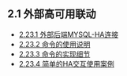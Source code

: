 ## 2.1 外部高可用联动
* [2.23.1 外部后端MYSQL-HA连接](2.23_outerHa_linkage/2.23.1_outerHa_linkage_overview.md)
* [2.23.2 命令的使用说明](2.23_outerHa_linkage/2.23.2_command_usage.md)  
* [2.23.3 命令的实现细节](2.23_outerHa_linkage/2.23.3_Logical_detail.md)  
* [2.23.4 简单的HA交互使用案例](2.23_outerHa_linkage/2.23.4_mha_sample.md) 